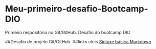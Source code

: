 # Meu-primeiro-desafio-Bootcamp-DIO
Primeiro respositório no Git/GitHub. Desafio do bootcamp DIO


##Desafio de projeto Git/GitHub.
##links uteis
[Sintaxe básica Markdown](https://markdown.net.br/sintaxe-basica/)
